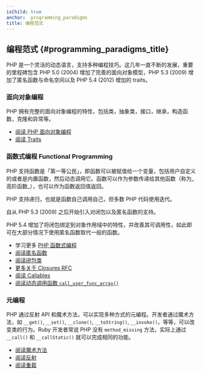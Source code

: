 ```yaml
---
isChild: true
anchor:  programming_paradigms
title: 编程范式
---
```


## 编程范式 {#programming_paradigms_title}

PHP 是一个灵活的动态语言，支持多种编程技巧。这几年一直不断的发展，重要的里程碑包含 PHP 5.0 (2004) 增加了完善的面向对象模型，PHP 5.3 (2009) 增加了匿名函数与命名空间以及 PHP 5.4 (2012) 增加的 traits。

### 面向对象编程

PHP 拥有完整的面向对象编程的特性，包括类，抽象类，接口，继承，构造函数，克隆和异常等。

* [阅读 PHP 面向对象编程][oop]
* [阅读 Traits][traits]

### 函数式编程 Functional Programming

PHP 支持函数是「第一等公民」，即函数可以被赋值给一个变量，包括用户自定义的或者是内置函数，然后动态调用它。函数可以作为参数传递给其他函数（称为_高阶函数_），也可以作为函数返回值返回。

PHP 支持递归，也就是函数自己调用自己，但多数 PHP 代码使用迭代。

自从 PHP 5.3 (2009) 之后开始引入对闭包以及匿名函数的支持。

PHP 5.4 增加了将闭包绑定到对象作用域中的特性，并改善其可调用性，如此即可在大部分情况下使用匿名函数取代一般的函数。

* 学习更多 [PHP 函数式编程](/php-the-right-way/pages/Functional-Programming.html)
* [阅读匿名函数][anonymous-functions]
* [阅读闭包类][closure-class]
* [更多关于 Closures RFC][closures-rfc]
* [阅读 Callables][callables]
* [阅读动态调用函数 `call_user_func_array()`][call-user-func-array]

### 元编程

PHP 通过反射 API 和魔术方法，可以实现多种方式的元编程。开发者通过魔术方法，如 `__get()`, `__set()`, `__clone()`, `__toString()`, `__invoke()`，等等，可以改变类的行为。Ruby 开发者常说 PHP 没有 `method_missing` 方法，实际上通过 `__call()` 和 `__callStatic()` 就可以完成相同的功能。

* [阅读魔术方法][magic-methods]
* [阅读反射][reflection]
* [阅读重载][overloading]

[oop]: http://php.net/language.oop5
[traits]: http://php.net/language.oop5.traits
[anonymous-functions]: http://php.net/functions.anonymous
[closure-class]: http://php.net/class.closure
[closures-rfc]: https://wiki.php.net/rfc/closures
[callables]: http://php.net/language.types.callable
[call-user-func-array]: http://php.net/function.call-user-func-array
[magic-methods]: http://php.net/language.oop5.magic
[reflection]: http://php.net/intro.reflection
[overloading]: http://php.net/language.oop5.overloading

